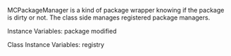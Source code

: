 MCPackageManager is a kind of package wrapper knowing if the package is dirty or not.The class side manages registered package managers.Instance Variables:	package	<MCPackage>	modified	<Boolean>Class Instance Variables:	registry	<Dictionary>
